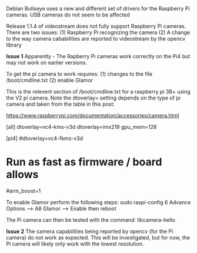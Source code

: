 Debian Bullseye uses a new and different set of drivers for the Raspberry Pi cameras.
USB cameras do not seem to be affected

Release 1.1.4 of videostream does not fully support Raspberry Pi cameras.
There are two issues:
(1) Raspberry Pi recognizing the camera
(2) A change to the way camera cababilities are reported to videostream by the opencv library

**Issue 1**
Apparently - The Rapberry Pi cameras work correctly on the Pi4 but may not work on earlier versions.

To get the pi camera to work requires:
(1) changes to the file /boot/cmdline.txt
(2) enable Glamor

This is the relevent section of /boot/cmdline.txt for a raspberry pi 3B+ using the V2 pi camera.
Note the dtoverlay= setting depends on the type of pi camera and taken from the table in this post:

https://www.raspberrypi.com/documentation/accessories/camera.html

[all]
dtoverlay=vc4-kms-v3d
dtoverlay=imx219
gpu_mem=128

[pi4]
#dtoverlay=vc4-fkms-v3d
# Run as fast as firmware / board allows
#arm_boost=1

To enable Glamor perform the following steps:
sudo raspi-config
6 Advance Options --> A8 Glamor --> Enable 
then reboot

The Pi camera can then be tested with the command:
libcamera-hello

**Issue 2**
The camera capabilities being reported by opencv (for the Pi camera) do not work as expected.  This will be investigated, but for now, the Pi camera will likely only work with the lowest resolution.
